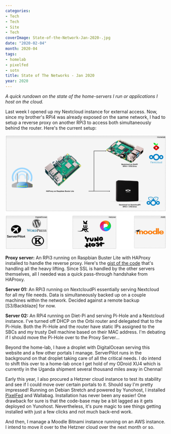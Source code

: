 ```yaml
---
categories:
- Tech
- Tech
- Site
- Tech
coverImage: State-of-the-Network-Jan-2020-.jpg
date: "2020-02-04"
month: 2020-04
tags:
- homelab
- pixelfed
- sotn
title: State of The Networks - Jan 2020
year: 2020
---
```


_A quick rundown on the state of the home-servers I run or applications I host on the cloud._

Last week I opened up my Nextcloud instance for external access. Now, since my brother's RPi4 was already exposed on the same network, I had to setup a reverse proxy on another RPi3 to access both simultaneously behind the router. Here's the current setup:

![](images/State-of-the-Network-Jan-2020-.jpg)

**Proxy server:** An RPi3 running on Raspbian Buster Lite with HAProxy installed to handle the reverse proxy. Here's the [gist of the code](https://gist.github.com/sriperinkulam/23fee95d454fe3a9ff18a0555734e3ab) that's handling all the heavy lifting. Since SSL is handled by the other servers themselves, all I needed was a quick pass-through handshake from HAProxy.

**Server 01:** An RPi3 running on NextcloudPi essentially serving Nextcloud for all my file needs. Data is simultaneously backed up on a couple machines within the network. Decided against a remote backup \[S3/Backblaze\] for now.

**Server 02:** An RPi4 running on Diet-Pi and serving Pi-Hole and a Nextcloud instance. I've turned off DHCP on the Orbi router and delegated that to the Pi-Hole. Both the Pi-Hole and the router have static IPs assigned to the SBCs and my trusty Dell machine based on their MAC address. I'm debating if I should move the Pi-Hole over to the Proxy Server...

Beyond the home-lab, I have a droplet with DigitalOcean serving this website and a few other portals I manage. ServerPilot runs in the background on that droplet taking care of all the critical needs. I do intend to shift this over to a home-lab once I get hold of my ODroid XU4 which is currently in the Uganda shipment several thousand miles away in Chennai!

Early this year, I also procured a Hetzner cloud instance to test its stability and see if I could move over certain portals to it. Should say I'm pretty impressed! Running on Debian Stretch and powered by Yunohost, I installed [PixelFed](https://pixel.srkn.org/sriperinkulam) and Wallabag. Installation has never been any easier! One drawback for sure is that the code-base may be a bit lagged as it gets deployed on Yunohost. Nevertheless, it's pure magic to see things getting installed with just a few clicks and not much back-end work.

And then, I manage a Moodle Bitnami instance running on an AWS instance. I intend to move it over to the Hetzner cloud over the next month or so.
